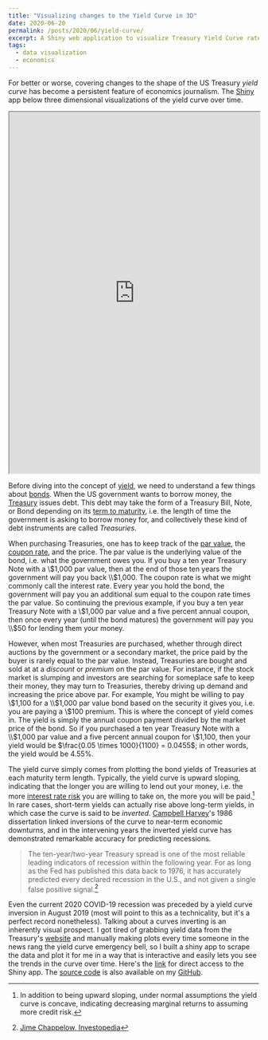 ```yaml
---
title: "Visualizing changes to the Yield Curve in 3D"
date: 2020-06-20
permalink: /posts/2020/06/yield-curve/
excerpt: A Shiny web application to visualize Treasury Yield Curve rates as a 3D surface.<br/><img src='/images/yield-curve.PNG'>
tags:
  - data visualization
  - economics
---
```


For better or worse, covering changes to the shape of the US Treasury *yield curve*
has become a persistent feature of economics journalism. The [Shiny](https://shiny.posit.co/) 
app below three dimensional visualizations of the yield curve over time.

<iframe src="https://davis-berlind.shinyapps.io/treasury-yield/" width="100%" height="725"></iframe><br/>

Before diving into the concept of [yield](https://www.investopedia.com/terms/y/yield.asp),
we need to understand a few things about [bonds](https://www.investopedia.com/terms/b/bond.asp). 
When the US government wants to borrow money, the [Treasury](https://en.wikipedia.org/wiki/United_States_Department_of_the_Treasury)
issues debt. This debt may take the form of a Treasury Bill, Note, or Bond depending on its 
[term to maturity](https://www.investopedia.com/terms/t/termtomaturity.asp), i.e. the length of
time the government is asking to borrow money for, and collectively these kind of debt instruments
are called *Treasuries*.

When purchasing Treasuries, one has to keep track of the [par value](https://www.investopedia.com/terms/p/parvalue.asp),
the [coupon rate](https://www.investopedia.com/terms/c/coupon-rate.asp),
and the price. The par value is the underlying value of the bond, i.e. what the government owes
you. If you buy a ten year Treasury Note with a \\$1,000 par value, then at the end of those ten
years the government will pay you back \\$1,000. The coupon rate is what we might commonly call
the interest rate. Every year you hold the bond, the government will pay you an additional sum
equal to the coupon rate times the par value. So continuing the previous example, if you buy a 
ten year Treasury Note with a \\$1,000 par value and a five percent annual coupon, then once
every year (until the bond matures) the government will pay you \\$50 for lending them your
money.

However, when most Treasuries are purchased, whether through direct auctions by the government
or a secondary market, the price paid by the buyer is rarely equal to the par value. Instead,
Treasuries are bought and sold at at a *discount* or *premium* on the par value. For instance,
if the stock market is slumping and investors are searching for someplace safe to keep their money, 
they may turn to Treasuries, thereby driving up demand and increasing the price above par. 
For example, You might be willing to pay \\$1,100 for a \\$1,000 par value bond based on the 
security it gives you, i.e. you are paying a \\$100 premium. This is where the concept of yield 
comes in. The yield is simply the annual coupon payment divided by the market price of the bond. 
So if you purchased a ten year Treasury Note with a \\$1,000 par value and a five percent annual 
coupon for \\$1,100, then your yield would be $\frac{0.05 \times 1000}{1100} = 0.0455$; in other 
words, the yield would be 4.55%.

The yield curve simply comes from plotting the bond yields of Treasuries at each maturity term
length. Typically, the yield curve is upward sloping, indicating that the longer you
are willing to lend out your money, i.e. the more [interest rate risk](https://www.investopedia.com/terms/i/interestraterisk.asp)
you are willing to take on, the more you will be paid.[^1] In rare cases, short-term yields 
can actually rise above long-term yields, in which case the curve is said to be *inverted*. 
[Campbell Harvey](https://en.wikipedia.org/wiki/Campbell_Harvey)'s 1986 dissertation linked 
inversions of the curve to near-term economic downturns, and in the intervening years the 
inverted yield curve has demonstrated remarkable accuracy for predicting recessions.

> The ten-year/two-year Treasury spread is one of the most reliable leading indicators of 
> recession within the following year. For as long as the Fed has published this data back to 1976, 
> it has accurately predicted every declared recession in the U.S., and not given a single false
> positive signal.[^2]

Even the current 2020 COVID-19 recession was preceded by a yield curve inversion in August 2019
(most will point to this as a technicality, but it's a perfect record nonetheless). Talking about a
curves inverting is an inherently visual prospect. I got tired of grabbing yield data from the
Treasury's [website](https://www.treasury.gov/resource-center/data-chart-center/interest-rates)
and manually making plots every time someone in the news rang the yield curve emergency bell,
so I built a shiny app to scrape the data and plot it for me in a way that is interactive and 
easily lets you see the trends in the curve over time. Here's the [link](https://davis-berlind.shinyapps.io/treasury-yield/)
for direct access to the Shiny app. The [source code](https://github.com/davis-berlind/treasury-yield)
is also available on my [GitHub](https://github.com/davis-berlind).

[^1]: In addition to being upward sloping, under normal assumptions the yield curve is concave, indicating decreasing marginal returns to assuming more credit risk.
[^2]: [Jime Chappelow, Investopedia](https://www.investopedia.com/terms/i/invertedyieldcurve.asp)
